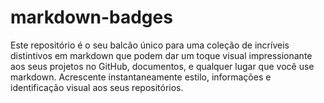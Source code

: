 # markdown-badges
Este repositório é o seu balcão único para uma coleção de incríveis distintivos em markdown que podem dar um toque visual impressionante aos seus projetos no GitHub, documentos, e qualquer lugar que você use markdown. Acrescente instantaneamente estilo, informações e identificação visual aos seus repositórios.

